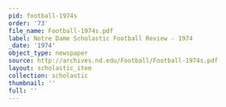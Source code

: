 ```yaml
---
pid: football-1974s
order: '73'
file_name: Football-1974s.pdf
label: Notre Dame Scholastic Football Review - 1974
_date: '1974'
object_type: newspaper
source: http://archives.nd.edu/Football/Football-1974s.pdf
layout: scholastic_item
collection: scholastic
thumbnail: ''
full: ''
---
```

